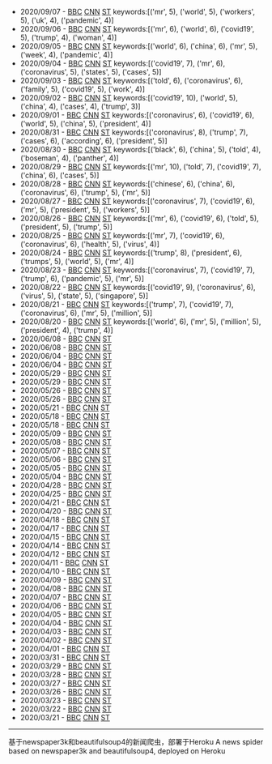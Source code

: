 - 2020/09/07 - [BBC](2020/09/07/BBC.md) [CNN](2020/09/07/CNN.md) [ST](2020/09/07/ST.md) keywords:[('mr', 5), ('world', 5), ('workers', 5), ('uk', 4), ('pandemic', 4)]
- 2020/09/06 - [BBC](2020/09/06/BBC.md) [CNN](2020/09/06/CNN.md) [ST](2020/09/06/ST.md) keywords:[('mr', 6), ('world', 6), ('covid19', 5), ('trump', 4), ('woman', 4)]
- 2020/09/05 - [BBC](2020/09/05/BBC.md) [CNN](2020/09/05/CNN.md) [ST](2020/09/05/ST.md) keywords:[('world', 6), ('china', 6), ('mr', 5), ('week', 4), ('pandemic', 4)]
- 2020/09/04 - [BBC](2020/09/04/BBC.md) [CNN](2020/09/04/CNN.md) [ST](2020/09/04/ST.md) keywords:[('covid19', 7), ('mr', 6), ('coronavirus', 5), ('states', 5), ('cases', 5)]
- 2020/09/03 - [BBC](2020/09/03/BBC.md) [CNN](2020/09/03/CNN.md) [ST](2020/09/03/ST.md) keywords:[('told', 6), ('coronavirus', 6), ('family', 5), ('covid19', 5), ('work', 4)]
- 2020/09/02 - [BBC](2020/09/02/BBC.md) [CNN](2020/09/02/CNN.md) [ST](2020/09/02/ST.md) keywords:[('covid19', 10), ('world', 5), ('china', 4), ('cases', 4), ('trump', 3)]
- 2020/09/01 - [BBC](2020/09/01/BBC.md) [CNN](2020/09/01/CNN.md) [ST](2020/09/01/ST.md) keywords:[('coronavirus', 6), ('covid19', 6), ('world', 5), ('china', 5), ('president', 4)]
- 2020/08/31 - [BBC](2020/08/31/BBC.md) [CNN](2020/08/31/CNN.md) [ST](2020/08/31/ST.md) keywords:[('coronavirus', 8), ('trump', 7), ('cases', 6), ('according', 6), ('president', 5)]
- 2020/08/30 - [BBC](2020/08/30/BBC.md) [CNN](2020/08/30/CNN.md) [ST](2020/08/30/ST.md) keywords:[('black', 6), ('china', 5), ('told', 4), ('boseman', 4), ('panther', 4)]
- 2020/08/29 - [BBC](2020/08/29/BBC.md) [CNN](2020/08/29/CNN.md) [ST](2020/08/29/ST.md) keywords:[('mr', 10), ('told', 7), ('covid19', 7), ('china', 6), ('cases', 5)]
- 2020/08/28 - [BBC](2020/08/28/BBC.md) [CNN](2020/08/28/CNN.md) [ST](2020/08/28/ST.md) keywords:[('chinese', 6), ('china', 6), ('coronavirus', 6), ('trump', 5), ('mr', 5)]
- 2020/08/27 - [BBC](2020/08/27/BBC.md) [CNN](2020/08/27/CNN.md) [ST](2020/08/27/ST.md) keywords:[('coronavirus', 7), ('covid19', 6), ('mr', 5), ('president', 5), ('workers', 5)]
- 2020/08/26 - [BBC](2020/08/26/BBC.md) [CNN](2020/08/26/CNN.md) [ST](2020/08/26/ST.md) keywords:[('mr', 6), ('covid19', 6), ('told', 5), ('president', 5), ('trump', 5)]
- 2020/08/25 - [BBC](2020/08/25/BBC.md) [CNN](2020/08/25/CNN.md) [ST](2020/08/25/ST.md) keywords:[('mr', 7), ('covid19', 6), ('coronavirus', 6), ('health', 5), ('virus', 4)]
- 2020/08/24 - [BBC](2020/08/24/BBC.md) [CNN](2020/08/24/CNN.md) [ST](2020/08/24/ST.md) keywords:[('trump', 8), ('president', 6), ('trumps', 5), ('world', 5), ('mr', 4)]
- 2020/08/23 - [BBC](2020/08/23/BBC.md) [CNN](2020/08/23/CNN.md) [ST](2020/08/23/ST.md) keywords:[('coronavirus', 7), ('covid19', 7), ('trump', 6), ('pandemic', 5), ('mr', 5)]
- 2020/08/22 - [BBC](2020/08/22/BBC.md) [CNN](2020/08/22/CNN.md) [ST](2020/08/22/ST.md) keywords:[('covid19', 9), ('coronavirus', 6), ('virus', 5), ('state', 5), ('singapore', 5)]
- 2020/08/21 - [BBC](2020/08/21/BBC.md) [CNN](2020/08/21/CNN.md) [ST](2020/08/21/ST.md) keywords:[('trump', 7), ('covid19', 7), ('coronavirus', 6), ('mr', 5), ('million', 5)]
- 2020/08/20 - [BBC](2020/08/20/BBC.md) [CNN](2020/08/20/CNN.md) [ST](2020/08/20/ST.md) keywords:[('world', 6), ('mr', 5), ('million', 5), ('president', 4), ('trump', 4)]
- 2020/06/08 - [BBC](2020/06/08/BBC.md) [CNN](2020/06/08/CNN.md) [ST](2020/06/08/ST.md)
- 2020/06/08 - [BBC](2020/06/08/BBC.md) [CNN](2020/06/08/CNN.md) [ST](2020/06/08/ST.md)
- 2020/06/04 - [BBC](2020/06/04/BBC.md) [CNN](2020/06/04/CNN.md) [ST](2020/06/04/ST.md)
- 2020/06/04 - [BBC](2020/06/04/BBC.md) [CNN](2020/06/04/CNN.md) [ST](2020/06/04/ST.md)
- 2020/05/29 - [BBC](2020/05/29/BBC.md) [CNN](2020/05/29/CNN.md) [ST](2020/05/29/ST.md)
- 2020/05/29 - [BBC](2020/05/29/BBC.md) [CNN](2020/05/29/CNN.md) [ST](2020/05/29/ST.md)
- 2020/05/26 - [BBC](2020/05/26/BBC.md) [CNN](2020/05/26/CNN.md) [ST](2020/05/26/ST.md)
- 2020/05/26 - [BBC](2020/05/26/BBC.md) [CNN](2020/05/26/CNN.md) [ST](2020/05/26/ST.md)
- 2020/05/21 - [BBC](2020/05/21/BBC.md) [CNN](2020/05/21/CNN.md) [ST](2020/05/21/ST.md)
- 2020/05/18 - [BBC](2020/05/18/BBC.md) [CNN](2020/05/18/CNN.md) [ST](2020/05/18/ST.md)
- 2020/05/18 - [BBC](2020/05/18/BBC.md) [CNN](2020/05/18/CNN.md) [ST](2020/05/18/ST.md)
- 2020/05/09 - [BBC](2020/05/09/BBC.md) [CNN](2020/05/09/CNN.md) [ST](2020/05/09/ST.md)
- 2020/05/08 - [BBC](2020/05/08/BBC.md) [CNN](2020/05/08/CNN.md) [ST](2020/05/08/ST.md) 
- 2020/05/07 - [BBC](2020/05/07/BBC.md) [CNN](2020/05/07/CNN.md) [ST](2020/05/07/ST.md) 
- 2020/05/06 - [BBC](2020/05/06/BBC.md) [CNN](2020/05/06/CNN.md) [ST](2020/05/06/ST.md) 
- 2020/05/05 - [BBC](2020/05/05/BBC.md) [CNN](2020/05/05/CNN.md) [ST](2020/05/05/ST.md)
- 2020/05/04 - [BBC](2020/05/04/BBC.md) [CNN](2020/05/04/CNN.md) [ST](2020/05/04/ST.md)
- 2020/04/28 - [BBC](2020/04/28/BBC.md) [CNN](2020/04/28/CNN.md) [ST](2020/04/28/ST.md)
- 2020/04/25 - [BBC](2020/04/25/BBC.md) [CNN](2020/04/25/CNN.md) [ST](2020/04/25/ST.md)
- 2020/04/21 - [BBC](2020/04/21/BBC.md) [CNN](2020/04/21/CNN.md) [ST](2020/04/21/ST.md)
- 2020/04/20 - [BBC](2020/04/20/BBC.md) [CNN](2020/04/20/CNN.md) [ST](2020/04/20/ST.md)
- 2020/04/18 - [BBC](2020/04/18/BBC.md) [CNN](2020/04/18/CNN.md) [ST](2020/04/18/ST.md)
- 2020/04/17 - [BBC](2020/04/17/BBC.md) [CNN](2020/04/17/CNN.md) [ST](2020/04/17/ST.md)
- 2020/04/15 - [BBC](2020/04/15/BBC.md) [CNN](2020/04/15/CNN.md) [ST](2020/04/15/ST.md)
- 2020/04/14 - [BBC](2020/04/14/BBC.md) [CNN](2020/04/14/CNN.md) [ST](2020/04/14/ST.md)
- 2020/04/12 - [BBC](2020/04/12/BBC.md) [CNN](2020/04/12/CNN.md) [ST](2020/04/12/ST.md)
- 2020/04/11 - [BBC](2020/04/11/BBC.md) [CNN](2020/04/11/CNN.md) [ST](2020/04/11/ST.md)
- 2020/04/10 - [BBC](2020/04/10/BBC.md) [CNN](2020/04/10/CNN.md) [ST](2020/04/10/ST.md)
- 2020/04/09 - [BBC](2020/04/09/BBC.md) [CNN](2020/04/09/CNN.md) [ST](2020/04/09/ST.md)
- 2020/04/08 - [BBC](2020/04/08/BBC.md) [CNN](2020/04/08/CNN.md) [ST](2020/04/08/ST.md)
- 2020/04/07 - [BBC](2020/04/07/BBC.md) [CNN](2020/04/07/CNN.md) [ST](2020/04/07/ST.md)
- 2020/04/06 - [BBC](2020/04/06/BBC.md) [CNN](2020/04/06/CNN.md) [ST](2020/04/06/ST.md)
- 2020/04/05 - [BBC](2020/04/05/BBC.md) [CNN](2020/04/05/CNN.md) [ST](2020/04/05/ST.md)
- 2020/04/04 - [BBC](2020/04/04/BBC.md) [CNN](2020/04/04/CNN.md) [ST](2020/04/04/ST.md)
- 2020/04/03 - [BBC](2020/04/03/BBC.md) [CNN](2020/04/03/CNN.md) [ST](2020/04/03/ST.md)
- 2020/04/02 - [BBC](2020/04/02/BBC.md) [CNN](2020/04/02/CNN.md) [ST](2020/04/02/ST.md)
- 2020/04/01 - [BBC](2020/04/01/BBC.md) [CNN](2020/04/01/CNN.md) [ST](2020/04/01/ST.md)
- 2020/03/31 - [BBC](2020/03/31/BBC.md) [CNN](2020/03/31/CNN.md) [ST](2020/03/31/ST.md)
- 2020/03/29 - [BBC](2020/03/29/BBC.md) [CNN](2020/03/29/CNN.md) [ST](2020/03/29/ST.md)
- 2020/03/28 - [BBC](2020/03/28/BBC.md) [CNN](2020/03/28/CNN.md) [ST](2020/03/28/ST.md)
- 2020/03/27 - [BBC](2020/03/27/BBC.md) [CNN](2020/03/27/CNN.md) [ST](2020/03/27/ST.md)
- 2020/03/26 - [BBC](2020/03/26/BBC.md) [CNN](2020/03/26/CNN.md) [ST](2020/03/26/ST.md)
- 2020/03/23 - [BBC](2020/03/23/BBC.md) [CNN](2020/03/23/CNN.md) [ST](2020/03/23/ST.md)
- 2020/03/22 - [BBC](2020/03/22/BBC.md) [CNN](2020/03/22/CNN.md) [ST](2020/03/22/ST.md)
- 2020/03/21 - [BBC](2020/03/21/BBC.md) [CNN](2020/03/21/CNN.md) [ST](2020/03/21/ST.md)

---
基于newspaper3k和beautifulsoup4的新闻爬虫，部署于Heroku
A news spider based on newspaper3k and beautifulsoup4, deployed on Heroku
